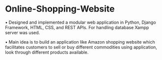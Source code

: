 # Online-Shopping-Website

•	Designed and implemented a modular web application in Python, Django Framework, HTML, CSS, and REST APIs. For handling database Xampp server was used.

•	Main idea is to build an application like Amazon shopping website which facilitates customers to sell or buy different commodities using application, look through different products available.


